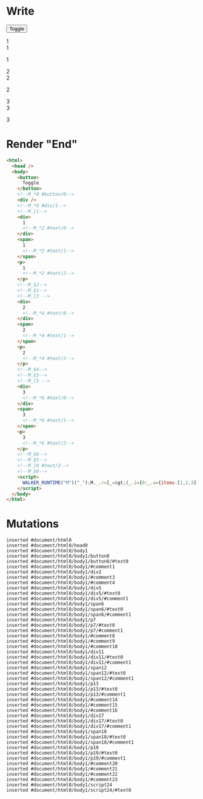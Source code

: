# Write
  <button>Toggle</button><!--M_*0 #button/0--><div></div><!--M_*0 #div/1--><!--M_[1--><div>1<!--M_*2 #text/0--></div><span>1<!--M_*2 #text/1--></span><p>1<!--M_*2 #text/2--></p><!--M_$2--><!--M_$1--><!--M_[3 --><div>2<!--M_*4 #text/0--></div><span>2<!--M_*4 #text/1--></span><p>2<!--M_*4 #text/2--></p><!--M_$4--><!--M_$3--><!--M_[5 --><div>3<!--M_*6 #text/0--></div><span>3<!--M_*6 #text/1--></span><p>3<!--M_*6 #text/2--></p><!--M_$6--><!--M_$5--><!--M_]0 #text/2--><!--M_$0--><script>WALKER_RUNTIME("M")("_");M._.r=[_=>(_.i={0:_.a={items:[1,2,3],"#text/2(":new Map(_.b=[[0,_.f={"#childScope/0":_.c={name:1}}],[1,_.g={"#childScope/0":_.d={name:2}}],[2,_.h={"#childScope/0":_.e={name:3}}]])},1:_.f,2:_.c,3:_.g,4:_.d,5:_.h,6:_.e},_.a.write=_.c.write=_.d.write=_.e.write=_._["__tests__/template.marko_0/write"](_.a),_.i),2,"__tests__/tags/child.marko_0_name_write",4,"__tests__/tags/child.marko_0_name_write",6,"__tests__/tags/child.marko_0_name_write",0,"__tests__/template.marko_0_items",0];M._.w()</script>


# Render "End"
```html
<html>
  <head />
  <body>
    <button>
      Toggle
    </button>
    <!--M_*0 #button/0-->
    <div />
    <!--M_*0 #div/1-->
    <!--M_[1-->
    <div>
      1
      <!--M_*2 #text/0-->
    </div>
    <span>
      1
      <!--M_*2 #text/1-->
    </span>
    <p>
      1
      <!--M_*2 #text/2-->
    </p>
    <!--M_$2-->
    <!--M_$1-->
    <!--M_[3 -->
    <div>
      2
      <!--M_*4 #text/0-->
    </div>
    <span>
      2
      <!--M_*4 #text/1-->
    </span>
    <p>
      2
      <!--M_*4 #text/2-->
    </p>
    <!--M_$4-->
    <!--M_$3-->
    <!--M_[5 -->
    <div>
      3
      <!--M_*6 #text/0-->
    </div>
    <span>
      3
      <!--M_*6 #text/1-->
    </span>
    <p>
      3
      <!--M_*6 #text/2-->
    </p>
    <!--M_$6-->
    <!--M_$5-->
    <!--M_]0 #text/2-->
    <!--M_$0-->
    <script>
      WALKER_RUNTIME("M")("_");M._.r=[_=&gt;(_.i={0:_.a={items:[1,2,3],"#text/2(":new Map(_.b=[[0,_.f={"#childScope/0":_.c={name:1}}],[1,_.g={"#childScope/0":_.d={name:2}}],[2,_.h={"#childScope/0":_.e={name:3}}]])},1:_.f,2:_.c,3:_.g,4:_.d,5:_.h,6:_.e},_.a.write=_.c.write=_.d.write=_.e.write=_._["__tests__/template.marko_0/write"](_.a),_.i),2,"__tests__/tags/child.marko_0_name_write",4,"__tests__/tags/child.marko_0_name_write",6,"__tests__/tags/child.marko_0_name_write",0,"__tests__/template.marko_0_items",0];M._.w()
    </script>
  </body>
</html>
```

# Mutations
```
inserted #document/html0
inserted #document/html0/head0
inserted #document/html0/body1
inserted #document/html0/body1/button0
inserted #document/html0/body1/button0/#text0
inserted #document/html0/body1/#comment1
inserted #document/html0/body1/div2
inserted #document/html0/body1/#comment3
inserted #document/html0/body1/#comment4
inserted #document/html0/body1/div5
inserted #document/html0/body1/div5/#text0
inserted #document/html0/body1/div5/#comment1
inserted #document/html0/body1/span6
inserted #document/html0/body1/span6/#text0
inserted #document/html0/body1/span6/#comment1
inserted #document/html0/body1/p7
inserted #document/html0/body1/p7/#text0
inserted #document/html0/body1/p7/#comment1
inserted #document/html0/body1/#comment8
inserted #document/html0/body1/#comment9
inserted #document/html0/body1/#comment10
inserted #document/html0/body1/div11
inserted #document/html0/body1/div11/#text0
inserted #document/html0/body1/div11/#comment1
inserted #document/html0/body1/span12
inserted #document/html0/body1/span12/#text0
inserted #document/html0/body1/span12/#comment1
inserted #document/html0/body1/p13
inserted #document/html0/body1/p13/#text0
inserted #document/html0/body1/p13/#comment1
inserted #document/html0/body1/#comment14
inserted #document/html0/body1/#comment15
inserted #document/html0/body1/#comment16
inserted #document/html0/body1/div17
inserted #document/html0/body1/div17/#text0
inserted #document/html0/body1/div17/#comment1
inserted #document/html0/body1/span18
inserted #document/html0/body1/span18/#text0
inserted #document/html0/body1/span18/#comment1
inserted #document/html0/body1/p19
inserted #document/html0/body1/p19/#text0
inserted #document/html0/body1/p19/#comment1
inserted #document/html0/body1/#comment20
inserted #document/html0/body1/#comment21
inserted #document/html0/body1/#comment22
inserted #document/html0/body1/#comment23
inserted #document/html0/body1/script24
inserted #document/html0/body1/script24/#text0
```